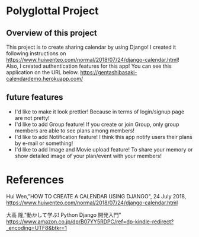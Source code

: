 # Polyglottal Project

## Overview of this project

This project is to create sharing calendar by using Django! I created it following instructions on https://www.huiwenteo.com/normal/2018/07/24/django-calendar.html!
Also, I created authentication features for this app! You can see this application on the URL below.
https://gentashibasaki-calendardemo.herokuapp.com/

## future features

- I'd like to make it look prettier! Because in terms of login/signup page are not pretty!
- I'd like to add Group feature! If you create or join Group, only group members are able to see plans among members!
- I'd like to add Notification feature! I think this app notify users their plans by e-mail or something!
- I'd like to add Image and Movie upload feature! To share your memory or show detailed image of your plan/event with your members!

# References

Hui Wen,"HOW TO CREATE A CALENDAR USING DJANGO", 24 July 2018,
https://www.huiwenteo.com/normal/2018/07/24/django-calendar.html

大高 隆,"動かして学ぶ! Python Django 開発入門"
https://www.amazon.co.jp/dp/B07YY5RDPC/ref=dp-kindle-redirect?_encoding=UTF8&btkr=1
